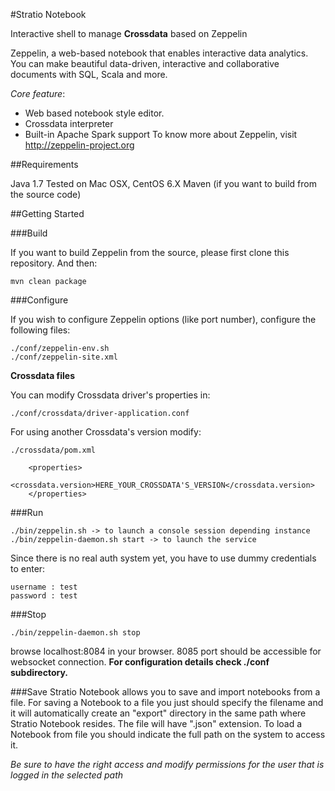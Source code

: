 #Stratio Notebook

Interactive shell to manage **Crossdata** based on Zeppelin

Zeppelin, a web-based notebook that enables interactive data analytics. You can make beautiful data-driven, interactive and collaborative documents with SQL, Scala and more.

_Core feature_:

+ Web based notebook style editor.
+ Crossdata interpreter
+ Built-in Apache Spark support
To know more about Zeppelin, visit http://zeppelin-project.org

##Requirements

Java 1.7
Tested on Mac OSX, CentOS 6.X
Maven (if you want to build from the source code)

##Getting Started


###Build

If you want to build Zeppelin from the source, please first clone this repository. And then:
```
mvn clean package
```

###Configure

If you wish to configure Zeppelin options (like port number), configure the following files:
```
./conf/zeppelin-env.sh
./conf/zeppelin-site.xml
```

**Crossdata files**

You can modify Crossdata driver's properties in:
```
./conf/crossdata/driver-application.conf
```
For using another Crossdata's version modify:
```
./crossdata/pom.xml
```
```
    <properties>
        <crossdata.version>HERE_YOUR_CROSSDATA'S_VERSION</crossdata.version>
    </properties>
```



###Run
```
./bin/zeppelin.sh -> to launch a console session depending instance 
./bin/zeppelin-daemon.sh start -> to launch the service
```
Since there is no real auth system yet, you have to use dummy credentials to enter:

```
username : test
password : test
```

###Stop
```
./bin/zeppelin-daemon.sh stop
```

browse localhost:8084 in your browser. 8085 port should be accessible for websocket connection.
**For configuration details check ./conf subdirectory.**

###Save
Stratio Notebook allows you to save and import notebooks from a file.
For saving a Notebook to a file you just should specify the filename and it will automatically create an "export"
directory in the same path where Stratio Notebook resides. The file will have ".json" extension.
To load a Notebook from file you should indicate the full path on the system to access it.

*Be sure to have the right access and modify permissions for the user that is logged in the selected path*
